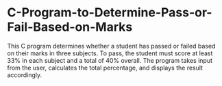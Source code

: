 # C-Program-to-Determine-Pass-or-Fail-Based-on-Marks
This C program determines whether a student has passed or failed based on their marks in three subjects. To pass, the student must score at least 33% in each subject and a total of 40% overall. The program takes input from the user, calculates the total percentage, and displays the result accordingly.
